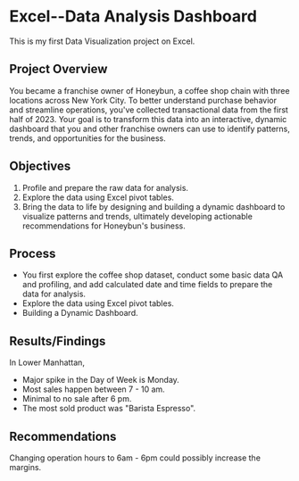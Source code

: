 # Excel--Data Analysis Dashboard
This is my first Data Visualization project on Excel.

## Project Overview
You became a franchise owner of Honeybun, a coffee shop chain with three locations across New York City. To better understand purchase behavior and streamline operations, you've collected transactional data from the first half of 2023. Your goal is to transform this data into an interactive, dynamic dashboard that you and other franchise owners can use to identify patterns, trends, and opportunities for the business.

## Objectives
1.	Profile and prepare the raw data for analysis.
2.	Explore the data using Excel pivot tables.
3.	Bring the data to life by designing and building a dynamic dashboard to visualize patterns and trends, ultimately developing actionable recommendations for Honeybun's business.

## Process
- You first explore the coffee shop dataset, conduct some basic data QA and profiling, and add calculated date and time fields to prepare the data for analysis.
- Explore the data using Excel pivot tables.
- Building a Dynamic Dashboard.

## Results/Findings
In Lower Manhattan, 
- Major spike in the Day of Week is Monday.
- Most sales happen between 7 - 10 am.
- Minimal to no sale after 6 pm.
- The most sold product was "Barista Espresso".

## Recommendations
Changing operation hours to 6am - 6pm could possibly increase the margins.


